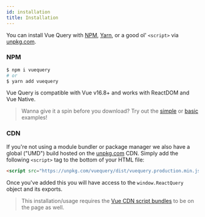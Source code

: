 ```yaml
---
id: installation
title: Installation
---
```


You can install Vue Query with [NPM](https://npmjs.com),
[Yarn](https://yarnpkg.com), or a good ol' `<script>` via
[unpkg.com](https://unpkg.com).

### NPM

```bash
$ npm i vuequery
# or
$ yarn add vuequery
```

Vue Query is compatible with Vue v16.8+ and works with ReactDOM and Vue Native.

> Wanna give it a spin before you download? Try out the [simple](/docs/examples/simple) or [basic](/docs/examples/basic) examples!

### CDN

If you're not using a module bundler or package manager we also have a global ("UMD") build hosted on the [unpkg.com](https://unpkg.com) CDN. Simply add the following `<script>` tag to the bottom of your HTML file:

```html
<script src="https://unpkg.com/vuequery/dist/vuequery.production.min.js"></script>
```

Once you've added this you will have access to the `window.ReactQuery` object and its exports.

> This installation/usage requires the [Vue CDN script bundles](https://reactjs.org/docs/cdn-links.html) to be on the page as well.
